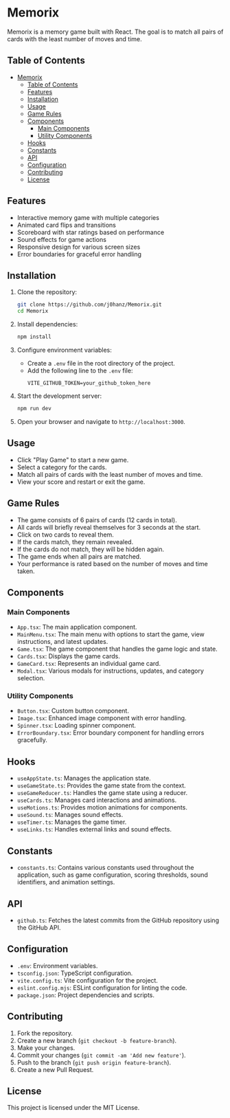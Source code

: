 # Memorix

Memorix is a memory game built with React. The goal is to match all pairs of cards with the least number of moves and time.

## Table of Contents

- [Memorix](#memorix)
  - [Table of Contents](#table-of-contents)
  - [Features](#features)
  - [Installation](#installation)
  - [Usage](#usage)
  - [Game Rules](#game-rules)
  - [Components](#components)
    - [Main Components](#main-components)
    - [Utility Components](#utility-components)
  - [Hooks](#hooks)
  - [Constants](#constants)
  - [API](#api)
  - [Configuration](#configuration)
  - [Contributing](#contributing)
  - [License](#license)

## Features

- Interactive memory game with multiple categories
- Animated card flips and transitions
- Scoreboard with star ratings based on performance
- Sound effects for game actions
- Responsive design for various screen sizes
- Error boundaries for graceful error handling

## Installation

1. Clone the repository:
    ```sh
    git clone https://github.com/j0hanz/Memorix.git
    cd Memorix
    ```

2. Install dependencies:
    ```sh
    npm install
    ```

3. Configure environment variables:
    - Create a `.env` file in the root directory of the project.
    - Add the following line to the `.env` file:
        ```properties
        VITE_GITHUB_TOKEN=your_github_token_here
        ```

4. Start the development server:
    ```sh
    npm run dev
    ```

5. Open your browser and navigate to `http://localhost:3000`.

## Usage

- Click "Play Game" to start a new game.
- Select a category for the cards.
- Match all pairs of cards with the least number of moves and time.
- View your score and restart or exit the game.

## Game Rules

- The game consists of 6 pairs of cards (12 cards in total).
- All cards will briefly reveal themselves for 3 seconds at the start.
- Click on two cards to reveal them.
- If the cards match, they remain revealed.
- If the cards do not match, they will be hidden again.
- The game ends when all pairs are matched.
- Your performance is rated based on the number of moves and time taken.

## Components

### Main Components

- `App.tsx`: The main application component.
- `MainMenu.tsx`: The main menu with options to start the game, view instructions, and latest updates.
- `Game.tsx`: The game component that handles the game logic and state.
- `Cards.tsx`: Displays the game cards.
- `GameCard.tsx`: Represents an individual game card.
- `Modal.tsx`: Various modals for instructions, updates, and category selection.

### Utility Components

- `Button.tsx`: Custom button component.
- `Image.tsx`: Enhanced image component with error handling.
- `Spinner.tsx`: Loading spinner component.
- `ErrorBoundary.tsx`: Error boundary component for handling errors gracefully.

## Hooks

- `useAppState.ts`: Manages the application state.
- `useGameState.ts`: Provides the game state from the context.
- `useGameReducer.ts`: Handles the game state using a reducer.
- `useCards.ts`: Manages card interactions and animations.
- `useMotions.ts`: Provides motion animations for components.
- `useSound.ts`: Manages sound effects.
- `useTimer.ts`: Manages the game timer.
- `useLinks.ts`: Handles external links and sound effects.

## Constants

- `constants.ts`: Contains various constants used throughout the application, such as game configuration, scoring thresholds, sound identifiers, and animation settings.

## API

- `github.ts`: Fetches the latest commits from the GitHub repository using the GitHub API.

## Configuration

- `.env`: Environment variables.
- `tsconfig.json`: TypeScript configuration.
- `vite.config.ts`: Vite configuration for the project.
- `eslint.config.mjs`: ESLint configuration for linting the code.
- `package.json`: Project dependencies and scripts.

## Contributing

1. Fork the repository.
2. Create a new branch (`git checkout -b feature-branch`).
3. Make your changes.
4. Commit your changes (`git commit -am 'Add new feature'`).
5. Push to the branch (`git push origin feature-branch`).
6. Create a new Pull Request.

## License

This project is licensed under the MIT License.
